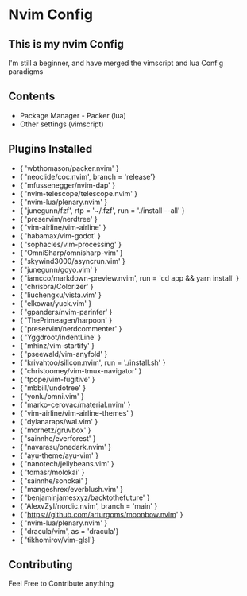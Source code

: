 # Nvim Config

## This is my nvim Config

I'm still a beginner, and have merged the vimscript and lua Config paradigms

## Contents
+ Package Manager - Packer (lua)
+ Other settings (vimscript)

## Plugins Installed
+ { 'wbthomason/packer.nvim' }
+ { 'neoclide/coc.nvim', branch = 'release'}
+ { 'mfussenegger/nvim-dap' }
+ { 'nvim-telescope/telescope.nvim' }
+ { 'nvim-lua/plenary.nvim' }
+ { 'junegunn/fzf', rtp = '~/.fzf', run = './install --all' }
+ { 'preservim/nerdtree' }
+ { 'vim-airline/vim-airline' }
+ { 'habamax/vim-godot' }
+ { 'sophacles/vim-processing' }
+ { 'OmniSharp/omnisharp-vim' }
+ { 'skywind3000/asyncrun.vim' }
+ { 'junegunn/goyo.vim' }
+ { 'iamcco/markdown-preview.nvim', run = 'cd app && yarn install' }
+ { 'chrisbra/Colorizer' }
+ { 'liuchengxu/vista.vim' }
+ { 'elkowar/yuck.vim' }
+ { 'gpanders/nvim-parinfer' }
+ { 'ThePrimeagen/harpoon' }
+ { 'preservim/nerdcommenter' }
+ { 'Yggdroot/indentLine' }
+ { 'mhinz/vim-startify' }
+ { 'pseewald/vim-anyfold' }
+ { 'krivahtoo/silicon.nvim', run = './install.sh' }
+ { 'christoomey/vim-tmux-navigator' }
+ { 'tpope/vim-fugitive' }
+ { 'mbbill/undotree' }
+ { 'yonlu/omni.vim' }
+ { 'marko-cerovac/material.nvim' }
+ { 'vim-airline/vim-airline-themes' }
+ { 'dylanaraps/wal.vim' }
+ { 'morhetz/gruvbox' }
+ { 'sainnhe/everforest' }
+ { 'navarasu/onedark.nvim' }
+ { 'ayu-theme/ayu-vim' }
+ { 'nanotech/jellybeans.vim' }
+ { 'tomasr/molokai' }
+ { 'sainnhe/sonokai' }
+ { 'mangeshrex/everblush.vim' }
+ { 'benjaminjamesxyz/backtothefuture' }
+ { 'AlexvZyl/nordic.nvim', branch = 'main' }
+ { 'https://github.com/arturgoms/moonbow.nvim' }
+ { 'nvim-lua/plenary.nvim' }
+ { 'dracula/vim', as = 'dracula'}
+ { 'tikhomirov/vim-glsl'}

## Contributing
Feel Free to Contribute anything

